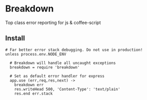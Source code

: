 Breakdown
=========
Top class error reporting for js & coffee-script

Install
--------

```coffee-script
# Far better error stack debugging. Do not use in production!
unless process.env.NODE_ENV

  # Breakdown will handle all uncaught exceptions
  breakdown = require 'breakdown'

  # Set as default error handler for express
  app.use (err,req,res,next) ->
    breakdown err
    res.writeHead 500, 'Content-Type': 'text/plain'
    res.end err.stack
```